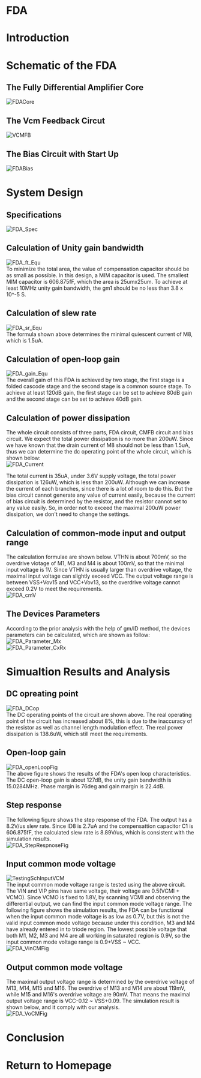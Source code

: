 # FDA

# Introduction

# Schematic of the FDA

## The Fully Differential Amplifier Core
![FDACore](img/FDACore.jpg)   

## The Vcm Feedback Circut
![VCMFB](img/VCMFB.jpg)   

## The Bias Circuit with Start Up
![FDABias](img/FDABias.jpg)   

# System Design

## Specifications
![FDA_Spec](img/FDA_Spec.jpg)  

## Calculation of Unity gain bandwidth
![FDA_ft_Equ](img/FDA_ft_Equ.jpg)  
To minimize the total area, the value of compensation capacitor should be as small as possible. In this design, a MIM capacitor is used. The smallest MIM capacitor is 606.875fF, which the area is 25umx25um. To achieve at least 10MHz unity gain bandwidth, the gm1 should be no less than 3.8 x 10^-5 S.   

## Calculation of slew rate
![FDA_sr_Equ](img/FDA_sr_Equ.jpg)  
The formula shown above determines the minimal quiescent current of M8, which is 1.5uA.   

## Calculation of open-loop gain
![FDA_gain_Equ](img/FDA_gain_Equ.jpg)  
The overall gain of this FDA is achieved by two stage, the first stage is a folded cascode stage and the second stage is a common source stage. To achieve at least 120dB gain, the first stage can be set to achieve 80dB gain and the second stage can be set to achieve 40dB gain.   

## Calculation of power dissipation
The whole circuit consists of three parts, FDA circuit, CMFB circuit and bias circuit. We expect the total power dissipation is no more than 200uW. Since we have known that the drain current of M8 should not be less than 1.5uA, thus we can determine the dc operating point of the whole circuit, which is shown below:   
![FDA_Current](img/FDA_Current.jpg)  

The total current is 35uA, under 3.6V supply voltage, the total power dissipation is 126uW, which is less than 200uW. Although we can increase the current of each branches, since there is a lot of room to do this. But the bias circuit cannot generate any value of current easily, because the current of bias circuit is determined by the resistor, and the resistor cannot set to any value easily. So, in order not to exceed the maximal 200uW power dissipation, we don't need to change the settings.   

## Calculation of common-mode input and output range
The calculation formulae are shown below. VTHN is about 700mV, so the overdrive vlotage of M1, M3 and M4 is about 100mV, so that the minimal input voltage is 1V. Since VTHN is usually larger than overdrive voltage, the maximal input voltage can slightly exceed VCC. The output voltage range is between VSS+Vov15 and VCC+Vov13, so the overdrive voltage cannot exceed 0.2V to meet the requirements.   
![FDA_cmV](img/FDA_cmV.jpg)  

## The Devices Parameters
According to the prior analysis with the help of gm/ID method, the devices parameters can be calculated, which are shown as follow:   
![FDA_Parameter_Mx](img/FDA_Parameter_Mx.jpg)  
![FDA_Parameter_CxRx](img/FDA_Parameter_CxRx.jpg)  

# Simualtion Results and Analysis

## DC opreating point
![FDA_DCop](img/FDA_DCop.jpg)  
The DC operating points of the circuit are shown above. The real operating point of the circuit has increased about 8%, this is due to the inaccuracy of the resistor as well as channel length modulation effect. The real power dissipation is 138.6uW, which still meet the requirements.    

## Open-loop gain
![FDA_openLoopFig](img/FDA_openLoopFig.png)  
The above figure shows the results of the FDA's open loop characteristics. The DC open-loop gain is about 127dB, the unity gain bandwidth is 15.0284MHz. Phase margin is 76deg and gain margin is 22.4dB.   

## Step response
The following figure shows the step response of the FDA. The output has a 8.2V/us slew rate. Since ID8 is 2.7uA and the compensattion capacitor C1 is 606.875fF, the calculated slew rate is 8.89V/us, which is consistent with the simulation results.   
![FDA_StepRespnoseFig](img/FDA_StepRespnoseFig.png)  

## Input common mode voltage
![TestingSchInputVCM](img/TestingSchInputVCM.png)  
The input common mode voltage range is tested using the above circuit. The VIN and VIP pins have same voltage, their voltage are 0.5(VCMI + VCMO). Since VCMO is fixed to 1.8V, by scanning VCMI and observing the differential output, we can find the input common mode voltage range. The following figure shows the simulation results, the FDA can be functional when the input common mode voltage is as low as 0.7V, but this is not the valid input common mode voltage because under this condition, M3 and M4 have already entered in to triode region. The lowest possible voltage that both M1, M2, M3 and M4 are all working in saturated region is 0.9V, so the input common mode voltage range is 0.9+VSS ~ VCC.   
![FDA_VinCMFig](img/FDA_VinCMFig.png)  

## Output common mode voltage
The maximal output voltage range is determined by the overdrive voltage of M13, M14, M15 and M16. The overdrive of M13 and M14 are about 119mV, while M15 and M16's overdrive voltage are 90mV. That means the maximal output voltage range is VCC-0.12 ~ VSS+0.09. The simulation result is shown below, and it comply with our analysis.   
![FDA_VoCMFig](img/FDA_VoCMFig.png)   

# Conclusion

# Return to Homepage
